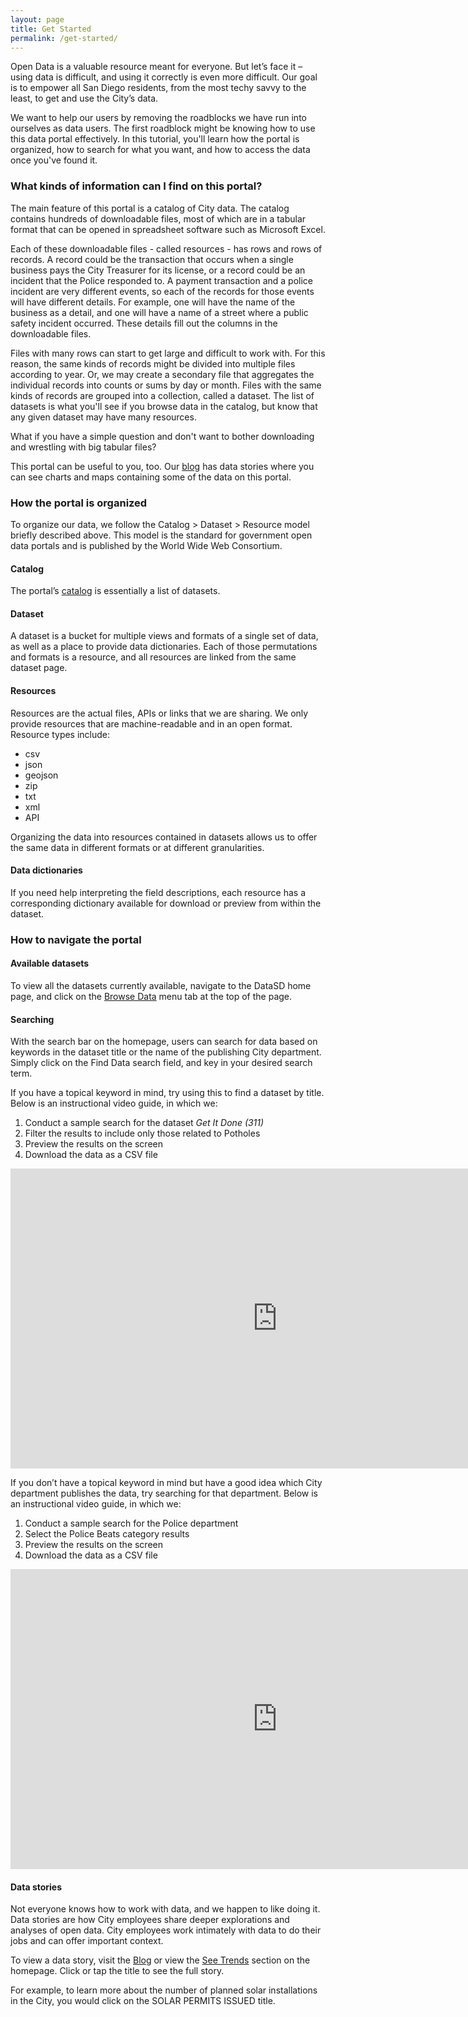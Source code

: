 ```yaml
---
layout: page
title: Get Started
permalink: /get-started/
---
```


Open Data is a valuable resource meant for everyone. But let’s face it – using data is difficult, and using it correctly is even more difficult. Our goal is to empower all San Diego residents, from the most techy savvy to the least, to get and use the City’s data.

We want to help our users by removing the roadblocks we have run into ourselves as data users. The first roadblock might be knowing how to use this data portal effectively. In this tutorial, you'll learn how the portal is organized, how to search for what you want, and how to access the data once you've found it.

### What kinds of information can I find on this portal?

The main feature of this portal is a catalog of City data. The catalog contains hundreds of downloadable files, most of which are in a tabular format that can be opened in spreadsheet software such as Microsoft Excel.

Each of these downloadable files - called resources - has rows and rows of records. A record could be the transaction that occurs when a single business pays the City Treasurer for its license, or a record could be an incident that the Police responded to. A payment transaction and a police incident are very different events, so each of the records for those events will have different details. For example, one will have the name of the business as a detail, and one will have a name of a street where a public safety incident occurred. These details fill out the columns in the downloadable files.

Files with many rows can start to get large and difficult to work with. For this reason, the same kinds of records might be divided into multiple files according to year. Or, we may create a secondary file that aggregates the individual records into counts or sums by day or month. Files with the same kinds of records are grouped into a collection, called a dataset. The list of datasets is what you'll see if you browse data in the catalog, but know that any given dataset may have many resources.

What if you have a simple question and don't want to bother downloading and wrestling with big tabular files?

This portal can be useful to you, too. Our [blog](/stories) has data stories where you can see charts and maps containing some of the data on this portal.

### How the portal is organized

To organize our data, we follow the Catalog > Dataset > Resource model briefly described above. This model is the standard for government open data portals and is published by the World Wide Web Consortium.

#### Catalog

The portal’s [catalog](/datasets) is essentially a list of datasets.

#### Dataset

A dataset is a bucket for multiple views and formats of a single set of data, as well as a place to provide data dictionaries. Each of those permutations and formats is a resource, and all resources are linked from the same dataset page.

#### Resources 

Resources are the actual files, APIs or links that we are sharing. We only provide resources that are machine-readable and in an open format. Resource types include:

* csv
* json
* geojson
* zip
* txt
* xml
* API

Organizing the data into resources contained in datasets allows us to offer the same data in different formats or at different granularities.

#### Data dictionaries

If you need help interpreting the field descriptions, each resource has a corresponding dictionary available for download or preview from within the dataset.

### How to navigate the portal

#### Available datasets

To view all the datasets currently available, navigate to the  DataSD home page, and click on the [Browse Data](/datasets) menu tab at the top of the page.

#### Searching

With the search bar on the homepage, users can search for data based on keywords in the dataset title or the name of the publishing City department. Simply click on the Find Data search field, and key in your desired search term.

If you have a topical keyword in mind, try using this to find a dataset by title. Below is an instructional video guide, in which we:

1.  Conduct a sample search for the dataset *Get It Done (311)*
2.  Filter the results to include only those related to Potholes
3.  Preview the results on the screen
4.  Download the data as a CSV file

<div class="instruct-video">
<iframe width="853" height="480" src="https://www.youtube.com/embed/K0K5IsAy5rU?rel=0&amp;showinfo=0?ecver=1" frameborder="0" allowfullscreen></iframe>
</div>

If you don’t have a topical keyword in mind but have a good idea which City department publishes the data, try searching for that department. Below is an instructional video guide, in which we:

1.  Conduct a sample search for the Police department
2.  Select the Police Beats category results
3.  Preview the results on the screen
4.  Download the data as a CSV file


<div class="instruct-video">
<iframe width="853" height="480" src="https://www.youtube.com/embed/2jSccxSmVYc?rel=0&amp;showinfo=0?ecver=1" frameborder="0" allowfullscreen></iframe>
</div>


#### Data stories

Not everyone knows how to work with data, and we happen to like doing it. Data stories are how City employees share deeper explorations and analyses of open data. City employees work intimately with data to do their jobs and can offer important context.

To view a data story, visit the [Blog](/stories) or view the [See Trends](/) section on the homepage. Click or tap the title to see the full story.

For example, to learn more about the number of planned solar installations in the City, you would click on the SOLAR PERMITS ISSUED title.


